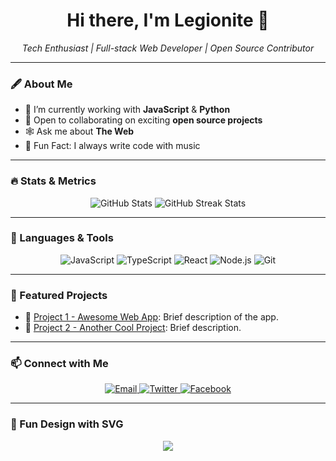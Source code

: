 <h1 align="center">Hi there, I'm Legionite 👋</h1>
<p align="center">
  <i>Tech Enthusiast | Full-stack Web Developer | Open Source Contributor</i>
</p>

---

### 🖋️ About Me
- 🌱 I’m currently working with **JavaScript** & **Python**
- 👯 Open to collaborating on exciting **open source projects**
- 🕸️ Ask me about **The Web**
- 🎵 Fun Fact: I always write code with music

---

### 🔥 Stats & Metrics

<p align="center">
  <img src="https://github-readme-stats.vercel.app/api?username=Legionite-Scripts&show_icons=true&theme=dark&count_private=true" alt="GitHub Stats" />
  <img src="https://github-readme-streak-stats.herokuapp.com/?user=Legionite-Scripts&theme=dark" alt="GitHub Streak Stats" />
</p>

---

### 🚀 Languages & Tools
<p align="center">
  <img src="https://img.shields.io/badge/JavaScript-F7DF1E?logo=javascript&logoColor=black&style=for-the-badge" alt="JavaScript" />
  <img src="https://img.shields.io/badge/TypeScript-3178C6?logo=typescript&logoColor=white&style=for-the-badge" alt="TypeScript" />
  <img src="https://img.shields.io/badge/React-61DAFB?logo=react&logoColor=black&style=for-the-badge" alt="React" />
  <img src="https://img.shields.io/badge/Node.js-339933?logo=nodedotjs&logoColor=white&style=for-the-badge" alt="Node.js" />
  <img src="https://img.shields.io/badge/Git-F05032?logo=git&logoColor=white&style=for-the-badge" alt="Git" />
</p>

---

### 📂 Featured Projects
- 🔗 [Project 1 - Awesome Web App](https://github.com/Legionite-Scripts/awesome-web-app): Brief description of the app.
- 🔗 [Project 2 - Another Cool Project](https://github.com/Legionite-Scripts/another-cool-project): Brief description.

---

### 📫 Connect with Me
<p align="center">
  <a href="mailto:samuelonwuka88@gmail.com">
    <img src="https://img.shields.io/badge/Email-D14836?logo=gmail&logoColor=white&style=for-the-badge" alt="Email" />
  </a>
  <a href="https://twitter.com/thelegionite">
    <img src="https://img.shields.io/badge/Twitter-1DA1F2?logo=twitter&logoColor=white&style=for-the-badge" alt="Twitter" />
  </a>
  <a href="https://facebook.com/thelegionite">
    <img src="https://img.shields.io/badge/Facebook-1877F2?logo=facebook&logoColor=white&style=for-the-badge" alt="Facebook" />
  </a>
</p>

---

### 🎨 Fun Design with SVG
<p align="center">
  <img src="https://readme-typing-svg.demolab.com?font=Fira+Code&size=24&duration=4000&pause=1000&color=F7F7F7&background=000000&center=true&vCenter=true&width=500&lines=Welcome+to+my+GitHub!;Building+projects+with+passion.">
</p>
